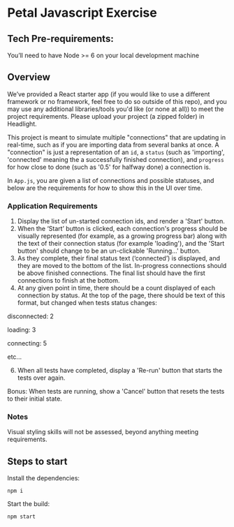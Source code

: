 # Petal Javascript Exercise

## Tech Pre-requirements:
You’ll need to have Node >= 6 on your local development machine

## Overview

We’ve provided a React starter app (if you would like to use a different framework or no framework, feel free to do so outside of this repo), and you may use any additional libraries/tools you'd like (or none at all)) to meet the project requirements. Please upload your project (a zipped folder) in Headlight.

This project is meant to simulate multiple "connections" that are updating in
real-time, such as if you are importing data from several banks at once. A "connection" is just a
representation of an `id`, a `status` (such as 'importing', 'connected' meaning the a successfully
finished connection), and `progress` for how close to done (such as '0.5' for halfway done) a
connection is.

In `App.js`, you are given a list of connections and possible statuses, and below are the requirements
for how to show this in the UI over time.

### Application Requirements
1. Display the list of un-started connection ids, and render a 'Start' button.
2. When the ‘Start’ button is clicked, each connection's progress should be visually represented (for example, as a growing progress bar) along with the text of their connection status (for example 'loading'), and the 'Start button' should change to be an un-clickable 'Running...' button.
3. As they complete, their final status text (‘connected’) is displayed, and they are moved to the bottom of the list. In-progress connections should be above finished connections. The final list should have the
first connections to finish at the bottom.
4. At any given point in time, there should be a count displayed of each connection by status. At the top of the page, there should be text of this format, but changed when tests status changes:

disconnected: 2

loading: 3

connecting: 5

etc...


6. When all tests have completed, display a 'Re-run' button that starts the tests over again.

Bonus:
When tests are running, show a 'Cancel' button that resets the tests to their initial state.

### Notes

Visual styling skills will not be assessed, beyond anything meeting requirements.

## Steps to start

Install the dependencies:

`npm i`

Start the build:

`npm start`
